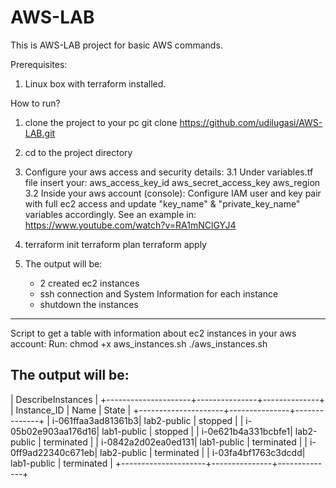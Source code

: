 # AWS-LAB

This is AWS-LAB project for basic AWS commands.

Prerequisites:
1. Linux box with terraform installed.

How to run?

1. clone the project to your pc
   git clone https://github.com/udilugasi/AWS-LAB.git
2. cd to the project directory
3. Configure your aws access and security details:
   3.1 Under variables.tf file insert your: 
       aws_access_key_id
       aws_secret_access_key
       aws_region
   3.2 Inside your aws account (console): 
   Configure IAM user and key pair with full ec2 access and update "key_name" & "private_key_name" variables accordingly.
   See an example in: https://www.youtube.com/watch?v=RA1mNClGYJ4
4. terraform init
   terraform plan
   terraform apply
   
5. The output will be:
   * 2 created ec2 instances
   * ssh connection and System Information for each instance
   * shutdown the instances
   
**************************************************************************************
   
Script to get a table with information about ec2 instances in your aws account:
Run:
chmod +x aws_instances.sh
./aws_instances.sh

The output will be:
------------------------------------------------------
|                  DescribeInstances                 |
+---------------------+---------------+--------------+
|     Instance_ID     |     Name      |    State     |
+---------------------+---------------+--------------+
|  i-061ffaa3ad81361b3|  lab2-public  |  stopped     |
|  i-05b02e903aa176d16|  lab1-public  |  stopped     |
|  i-0e621b4a331bcbfe1|  lab2-public  |  terminated  |
|  i-0842a2d02ea0ed131|  lab1-public  |  terminated  |
|  i-0ff9ad22340c671eb|  lab2-public  |  terminated  |
|  i-03fa4bf1763c3dcdd|  lab1-public  |  terminated  |
+---------------------+---------------+--------------+
   

